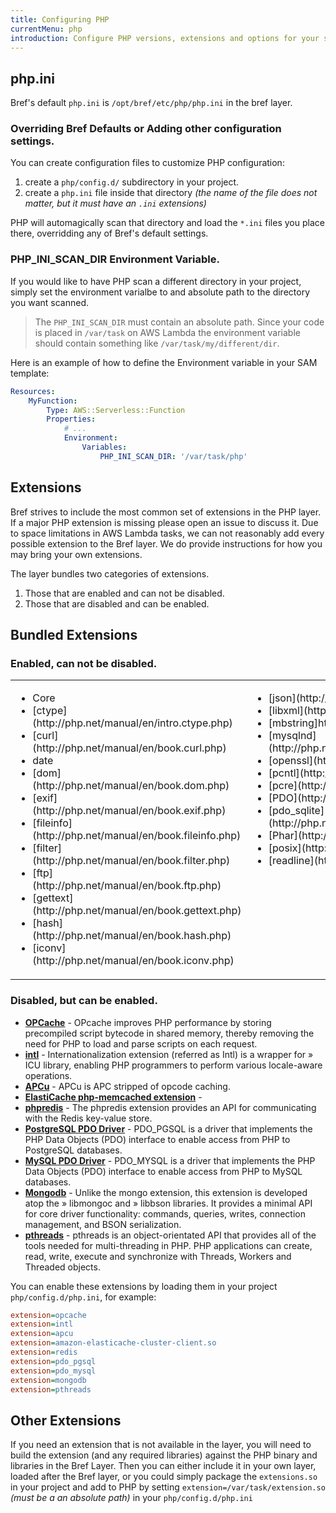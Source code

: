 ```yaml
---
title: Configuring PHP
currentMenu: php
introduction: Configure PHP versions, extensions and options for your serverless application using Bref.
---
```


## php.ini

Bref's default `php.ini` is `/opt/bref/etc/php/php.ini` in the bref layer.

### Overriding Bref Defaults or Adding other configuration settings.
You can create configuration files to customize PHP configuration:

1. create a `php/config.d/` subdirectory in your project.
1. create a `php.ini` file inside that directory _(the name of the file does not matter, but it must have an `.ini` extensions)_

PHP will automagically scan that directory and load the `*.ini` files you place there, overridding any of Bref's default settings.

### PHP_INI_SCAN_DIR Environment Variable.
If you would like to have PHP scan a different directory in your project, simply set the environment varialbe to and absolute path to the directory you want scanned.

> The `PHP_INI_SCAN_DIR` must contain an absolute path. Since your code is placed in `/var/task` on AWS Lambda the environment variable should contain something like `/var/task/my/different/dir`.

Here is an example of how to define the Environment variable in your SAM template:

```yaml
Resources:
    MyFunction:
        Type: AWS::Serverless::Function
        Properties:
            # ...
            Environment:
                Variables:
                    PHP_INI_SCAN_DIR: '/var/task/php'
```

## Extensions

Bref strives to include the most common set of extensions in the PHP layer. If a major PHP extension is missing please open an issue to discuss it. Due to space limitations in AWS Lambda tasks, we can not reasonably add every possible extension to the Bref layer. We do provide instructions for how you may bring your own extensions.

The layer bundles two categories of extensions.

1. Those that are enabled and can not be disabled.
2. Those that are disabled and can be enabled.

## Bundled Extensions
### Enabled, can not be disabled.
<table>
  <tbody>
    <tr>
      <td  align="left" valign="top">
        <ul>
        <li>Core</li>
        <li>[ctype](http://php.net/manual/en/intro.ctype.php)</li>
        <li>[curl](http://php.net/manual/en/book.curl.php)</li>
        <li>date</li>
        <li>[dom](http://php.net/manual/en/book.dom.php)</li>
        <li>[exif](http://php.net/manual/en/book.exif.php)</li>
        <li>[fileinfo](http://php.net/manual/en/book.fileinfo.php)</li>
        <li>[filter](http://php.net/manual/en/book.filter.php)</li>
        <li>[ftp](http://php.net/manual/en/book.ftp.php)</li>
        <li>[gettext](http://php.net/manual/en/book.gettext.php)</li>
        <li>[hash](http://php.net/manual/en/book.hash.php)</li>
        <li>[iconv](http://php.net/manual/en/book.iconv.php)</li>
        </ul>
      </td>
      <td  align="left" valign="top">
        <ul>
        <li>[json](http://php.net/manual/en/book.json.php)</li>
        <li>[libxml](http://php.net/manual/en/book.libxml.php)</li>
        <li>[mbstring]http://php.net/manual/en/book.mbstring.php</li>
        <li>[mysqlnd](http://php.net/manual/en/book.mysqlnd.php)</li>
        <li>[openssl](http://php.net/manual/en/book.openssl.php</li>
        <li>[pcntl](http://php.net/manual/en/book.pcntl.php)</li>
        <li>[pcre](http://php.net/manual/en/book.pcre.php)</li>
        <li>[PDO](http://php.net/manual/en/book.PDO.php)</li>
        <li>[pdo_sqlite](http://php.net/manual/en/book.pdo_sqlite.php)</li>
        <li>[Phar](http://php.net/manual/en/book.Phar.php)</li>
        <li>[posix](http://php.net/manual/en/book.posix.php)</li>
        <li>[readline](http://php.net/manual/en/book.readline.php)</li>
        </ul>
      </td>
      <td align="left" valign="top">
        <ul>
        <li>[Reflection](http://php.net/manual/en/book.Reflection.php)</li>
        <li>[session](http://php.net/manual/en/book.session.php)</li>
        <li>[SimpleXML](http://php.net/manual/en/book.SimpleXML.php)</li>
        <li>[sodium](http://php.net/manual/en/book.sodium.php)</li>
        <li>[SPL](http://php.net/manual/en/book.SPL.php)</li>
        <li>[sqlite3](http://php.net/manual/en/book.sqlite3.php)</li>
        <li>[standard](http://php.net/manual/en/book.standard.php)</li>
        <li>[tokenizer](http://php.net/manual/en/book.tokenizer.php)</li>
        <li>[xml](http://php.net/manual/en/book.xml.php)</li>
        <li>[xmlreader](http://php.net/manual/en/book.xmlreader.php)</li>
        <li>[xmlwriter](http://php.net/manual/en/book.xmlwriter.php)</li>
        <li>[zlib](http://php.net/manual/en/book.zlib.php)</li>
        </ul>
      </td>
    </tr>
  </tbody>
</table>

### Disabled, but can be enabled.
- **[OPCache](http://php.net/manual/en/book.opcache.php)** - OPcache improves PHP performance by storing precompiled script bytecode in shared memory, thereby removing the need for PHP to load and parse scripts on each request.
- **[intl](http://php.net/manual/en/intro.intl.php)** - Internationalization extension (referred as Intl) is a wrapper for » ICU library, enabling PHP programmers to perform various locale-aware operations.
- **[APCu](http://php.net/manual/en/intro.apcu.php)** - APCu is APC stripped of opcode caching.
- **[ElastiCache php-memcached extension](https://docs.aws.amazon.com/AmazonElastiCache/latest/mem-ug/Appendix.PHPAutoDiscoverySetup.html)** - 
- **[phpredis](https://github.com/phpredis/phpredis)** -  The phpredis extension provides an API for communicating with the Redis key-value store. 
- **[PostgreSQL PDO Driver](http://php.net/manual/en/ref.pdo-pgsql.php)** -  PDO_PGSQL is a driver that implements the PHP Data Objects (PDO) interface to enable access from PHP to PostgreSQL databases.
- **[MySQL PDO Driver](http://php.net/manual/en/ref.pdo-mysql.php)** -  PDO_MYSQL is a driver that implements the PHP Data Objects (PDO) interface to enable access from PHP to MySQL databases.
- **[Mongodb](http://php.net/manual/en/set.mongodb.php)** - Unlike the mongo extension, this extension is developed atop the » libmongoc and » libbson libraries. It provides a minimal API for core driver functionality: commands, queries, writes, connection management, and BSON serialization.
- **[pthreads](http://php.net/manual/en/book.pthreads.php)** - pthreads is an object-orientated API that provides all of the tools needed for multi-threading in PHP. PHP applications can create, read, write, execute and synchronize with Threads, Workers and Threaded objects.

You can enable these extensions by loading them in your project `php/config.d/php.ini`, for example:

```ini
extension=opcache
extension=intl
extension=apcu
extension=amazon-elasticache-cluster-client.so
extension=redis
extension=pdo_pgsql
extension=pdo_mysql
extension=mongodb
extension=pthreads
```

## Other Extensions
If you need an extension that is not available in the layer, you will need to build the extension (and any required libraries) against the PHP binary and libraries in the Bref Layer. Then you can either include it in your own layer, loaded after the Bref layer, or you could simply package the `extensions.so` in your project and add to PHP by setting `extension=/var/task/extension.so` _(must be a an absolute path)_ in your `php/config.d/php.ini`